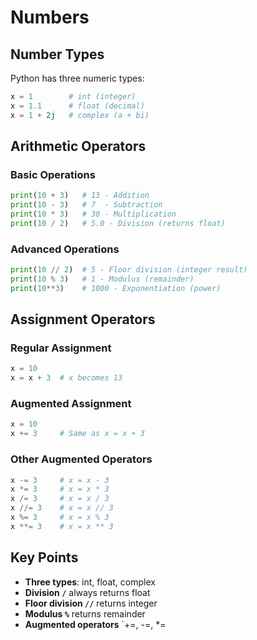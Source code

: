 # Numbers

## Number Types

Python has three numeric types:

```python
x = 1        # int (integer)
x = 1.1      # float (decimal)
x = 1 + 2j   # complex (a + bi)
```

## Arithmetic Operators

### Basic Operations

```python
print(10 + 3)   # 13 - Addition
print(10 - 3)   # 7  - Subtraction
print(10 * 3)   # 30 - Multiplication
print(10 / 2)   # 5.0 - Division (returns float)
```

### Advanced Operations

```python
print(10 // 2)  # 5 - Floor division (integer result)
print(10 % 3)   # 1 - Modulus (remainder)
print(10**3)    # 1000 - Exponentiation (power)
```

## Assignment Operators

### Regular Assignment

```python
x = 10
x = x + 3  # x becomes 13
```

### Augmented Assignment

```python
x = 10
x += 3     # Same as x = x + 3
```

### Other Augmented Operators

```python
x -= 3     # x = x - 3
x *= 3     # x = x * 3
x /= 3     # x = x / 3
x //= 3    # x = x // 3
x %= 3     # x = x % 3
x **= 3    # x = x ** 3
```

## Key Points

- **Three types**: int, float, complex
- **Division `/`** always returns float
- **Floor division `//`** returns integer
- **Modulus `%`** returns remainder
- **Augmented operators** `+=, -=, \*=

